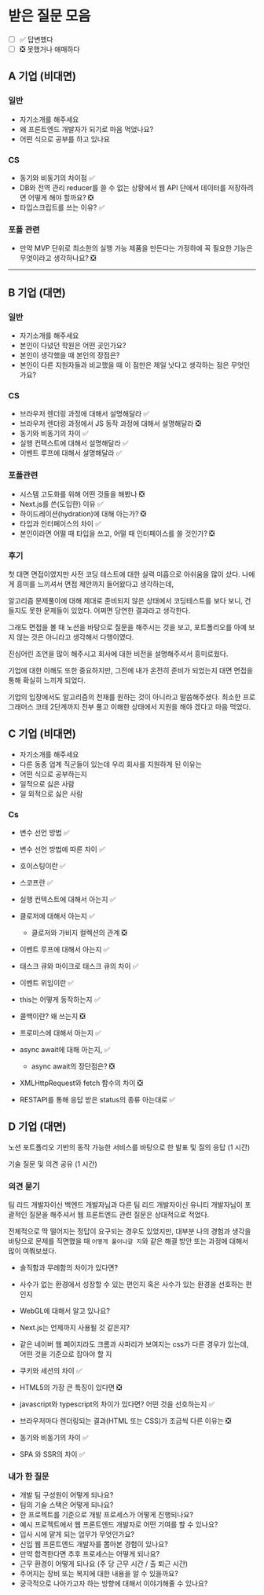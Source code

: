 # 받은 질문 모음

- [ ] ✅ 답변했다
- [ ] ❎ 못했거나 애매하다

## A 기업 (비대면)

### 일반

- 자기소개를 해주세요
- 왜 프론트엔드 개발자가 되기로 마음 먹었나요?
- 어떤 식으로 공부를 하고 있나요

### CS

- 동기와 비동기의 차이점 ✅
- DB와 전역 관리 reducer를 쓸 수 없는 상황에서 웹 API 단에서 데이터를 저장하려면 어떻게 해야 할까요? ❎
- 타입스크립트를 쓰는 이유? ✅

### 포폴 관련

- 만약 MVP 단위로 최소한의 실행 가능 제품을 만든다는 가정하에 꼭 필요한 기능은 무엇이라고 생각하나요? ❎

<hr/>

## B 기업 (대면)

### 일반

- 자기소개를 해주세요
- 본인이 다녔던 학원은 어떤 곳인가요?
- 본인이 생각했을 때 본인의 장점은?
- 본인이 다른 지원자들과 비교했을 때 이 점만은 제일 낫다고 생각하는 점은 무엇인가요?

### CS

- 브라우저 렌더링 과정에 대해서 설명해달라 ✅
- 브라우저 렌더링 과정에서 JS 동작 과정에 대해서 설명해달라 ❎
- 동기와 비동기의 차이 ✅
- 실행 컨텍스트에 대해서 설명해달라 ✅
- 이벤트 루프에 대해서 설명해달라 ✅

### 포폴관련

- 시스템 고도화를 위해 어떤 것들을 해봤나 ❎
- Next.js를 쓴(도입한) 이유 ✅
- 하이드레이션(hydration)에 대해 아는가? ❎
- 타입과 인터페이스의 차이 ✅
- 본인이라면 어떨 때 타입을 쓰고, 어떨 때 인터페이스를 쓸 것인가? ❎

### 후기

첫 대면 면접이였지만 사전 코딩 테스트에 대한 실력 미흡으로 아쉬움을 많이 샀다. 나에게 흥미를 느끼셔서 면접 제안까지 들어왔다고 생각하는데,

알고리즘 문제풀이에 대해 제대로 준비되지 않은 상태에서 코딩테스트를 보다 보니, 건들지도 못한 문제들이 있었다. 어쩌면 당연한 결과라고 생각한다.

그래도 면접을 볼 때 노션을 바탕으로 질문을 해주시는 것을 보고, 포트폴리오를 아예 보지 않는 것은 아니라고 생각해서 다행이였다.

진심어린 조언을 많이 해주시고 회사에 대한 비전을 설명해주셔서 흥미로웠다.

기업에 대한 이해도 또한 중요하지만, 그전에 내가 온전히 준비가 되었는지 대면 면접을 통해 확실히 느끼게 되었다.

기업의 입장에서도 알고리즘의 천재를 원하는 것이 아니라고 말씀해주셨다. 최소한 프로그래머스 코테 2단계까지 전부 풀고 이해한 상태에서 지원을 해야 겠다고 마음 먹었다.

## C 기업 (비대면)

- 자기소개를 해주세요
- 다른 동종 업계 직군들이 있는데 우리 회사를 지원하게 된 이유는
- 어떤 식으로 공부하는지
- 일적으로 싫은 사람
- 일 외적으로 싫은 사람

### Cs

- 변수 선언 방법 ✅
- 변수 선언 방법에 따른 차이 ✅
- 호이스팅이란 ✅
- 스코프란 ✅
- 실행 컨텍스트에 대해서 아는지 ✅
- 클로저에 대해서 아는지 ✅

  - 클로저와 가비지 컬렉션의 관계 ❎

- 이벤트 루프에 대해서 아는지 ✅
- 태스크 큐와 마이크로 태스크 큐의 차이 ✅
- 이벤트 위임이란 ✅
- this는 어떻게 동작하는지 ✅
- 콜백이란? 왜 쓰는지 ❎
- 프로미스에 대해서 아는지 ✅
- async await에 대해 아는지, ✅

  - async await의 장단점은? ❎

- XMLHttpRequest와 fetch 함수의 차이 ❎
- RESTAPI를 통해 응답 받은 status의 종류 아는대로 ✅

## D 기업 (대면)

노션 포트폴리오 기반의 동작 가능한 서비스를 바탕으로 한 발표 및 질의 응답 (1 시간)

기술 질문 및 의견 공유 (1 시간)

### 의견 묻기

팀 리드 개발자이신 백엔드 개발자님과 다른 팀 리드 개발자이신 유니티 개발자님이 포괄적인 질문을 해주셔서 웹 프론트엔드 관련 질문은 상대적으로 적었다.

전체적으로 딱 떨어지는 정답이 요구되는 경우도 있었지만, 대부분 나의 경험과 생각을 바탕으로 문제를 직면했을 때 `어떻게 풀어나갈 지`와 같은 해결 방안 또는 과정에 대해서 많이 여쭤보셨다.

- 솔직함과 무례함의 차이가 있다면?
- 사수가 없는 환경에서 성장할 수 있는 편인지 혹은 사수가 있는 환경을 선호하는 편인지
- WebGL에 대해서 알고 있나요?
- Next.js는 언제까지 사용될 것 같은지?
- 같은 네이버 웹 페이지라도 크롬과 사파리가 보여지는 css가 다른 경우가 있는데, 어떤 것을 기준으로 잡아야 할 지

- 쿠키와 세션의 차이 ✅
- HTML5의 가장 큰 특징이 있다면 ❎
- javascript와 typescript의 차이가 있다면? 어떤 것을 선호하는지 ✅
- 브라우저마다 렌더링되는 결과(HTML 또는 CSS)가 조금씩 다른 이유는 ❎
- 동기와 비동기의 차이 ✅
- SPA 와 SSR의 차이 ✅

### 내가 한 질문

- 개발 팀 구성원이 어떻게 되나요?
- 팀의 기술 스택은 어떻게 되나요?
- 한 프로젝트를 기준으로 개발 프로세스가 어떻게 진행되나요?
- 예시 프로젝트에서 웹 프론트엔드 개발자로 어떤 기여를 할 수 있나요?
- 입사 시에 맡게 되는 업무가 무엇인가요?
- 신입 웹 프론트엔드 개발자를 뽑아본 경험이 있나요?
- 만약 합격한다면 추후 프로세스는 어떻게 되나요?
- 근무 환경이 어떻게 되나요 (주 당 근무 시간 / 출 퇴근 시간)
- 주어지는 장비 또는 복지에 대한 내용을 알 수 있을까요?
- 궁극적으로 나아가고자 하는 방향에 대해서 이야기해줄 수 있나요?
